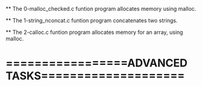 ** The 0-malloc_checked.c funtion program allocates memory using malloc.

** The 1-string_nconcat.c funtion program concatenates two strings.

** The 2-calloc.c funtion program allocates memory for an array, using malloc.

=================ADVANCED TASKS====================
===================================================

